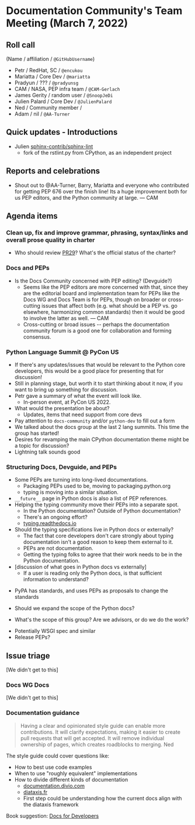 # Documentation Community's Team Meeting (March 7, 2022)


## Roll call

(Name / affiliation / `@GitHubUsername`)

- Petr / RedHat, SC / `@encukou`
- Mariatta / Core Dev / `@mariatta`
- Pradyun / ??? / `@pradyunsg`
- CAM / NASA, PEP infra team / `@CAM-Gerlach`
- James Gerity / random user / `@SnoopJeDi`
- Julien Palard / Core Dev / `@JulienPalard`
- Ned / Community member /
- Adam / nil / `@AA-Turner`


## Quick updates - Introductions

- Julien [sphinx-contrib/sphinx-lint](https://github.com/sphinx-contrib/sphinx-lint)
  - fork of the rstlint.py from CPython, as an independent project

## Reports and celebrations


* Shout out to @AA-Turner, Barry, Mariatta and everyone who contributed for getting PEP 676 over the finish line! Its a huge improvement both for us PEP editors, and the Python community at large. — CAM


## Agenda items



### Clean up, fix and improve grammar, phrasing, syntax/links and overall prose quality in charter

- Who should review [PR29](https://github.com/python/docs-community/pull/29)? What's the official status of the charter?

### Docs and PEPs

- Is the Docs Community concerned with PEP editing? (Devguide?)
  - Seems like the PEP editors are more concerned with that, since they are the editorial board and implementation team for PEPs like the Docs WG and Docs Team is for PEPs, though on broader or cross-cutting issues that affect both (e.g. what should be a PEP vs. go elsewhere, harmonizing common standards) then it would be good to involve the latter as well. — CAM
  - Cross-cutting or broad issues -- perhaps the documentation community forum is a good one for collaboration and forming consensus.

### Python Language Summit @ PyCon US

- If there's any updates/issues that would be relevant to the Python core developers, this would be a good place for presenting that for discussion!
- Still in planning stage, but worth it to start thinking about it now, if you want to bring up something for discussion.
- Petr gave a summary of what the event will look like.
  - In-person event, at PyCon US 2022.
- What would the presentation be about?
  - Updates, items that need support from core devs
- Pay attention to `docs-community` and/or `python-dev` to fill out a form
- We talked about the docs group at the last 2 lang summits. This time the group has started!
- Desires for revamping the main CPython documentation theme might be a topic for discussion?
- Lightning talk sounds good

### Structuring Docs, Devguide, and PEPs

* Some PEPs are turning into long-lived documentations.
    * Packaging PEPs used to be, moving to packaging.python.org
    * typing is moving into a similar situation.
* `__future__` page in Python docs is also a list of PEP references.
* Helping the typing community move their PEPs into a separate spot.
    * In the Python documentation? Outside of Python documentation?
    * There's an ongoing effort?
    * [typing.readthedocs.io](https://typing.readthedocs.io/en/latest/)
* Should the typing specifications live in Python docs or externally?
    * The fact that core developers don't care strongly about typing documentation isn't a good reason to keep them external to it.
    * PEPs are not documentation.
    * Getting the typing folks to agree that their work needs to be in the Python documentation.
* [discussion of what goes in Python docs vs externally]
    * If a user is reading only the Python docs, is that sufficient information to understand?

- PyPA has standards, and uses PEPs as proposals to change the standards

- Should we expand the scope of the Python docs?

- What's the scope of this group? Are we advisors, or do we do the work?

* Potentially WSGI spec and similar
* Release PEPs?


## Issue triage

[We didn't get to this]

### Docs WG Docs


[We didn't get to this]


### Documentation guidance

> Having a clear and opinionated style guide can enable more contributions.  It will clarify expectations, making it easier to create pull requests that will get accepted.  It will remove individual ownership of pages, which creates roadblocks to merging. Ned

The style guide could cover questions like:

- How to best use code examples
- When to use "roughly equivalent" implementations
- How to divide different kinds of documentation
  - [documentation.divio.com](https://documentation.divio.com/)
  - [diataxis.fr](https://diataxis.fr/)
  - First step could be understanding how the current docs align with the diataxis framework

Book suggestion: [Docs for Developers](https://docsfordevelopers.com/)


